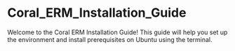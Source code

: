# Coral_ERM_Installation_Guide
Welcome to the Coral ERM Installation Guide! This guide will help you set up the environment and install prerequisites on Ubuntu using the terminal.
